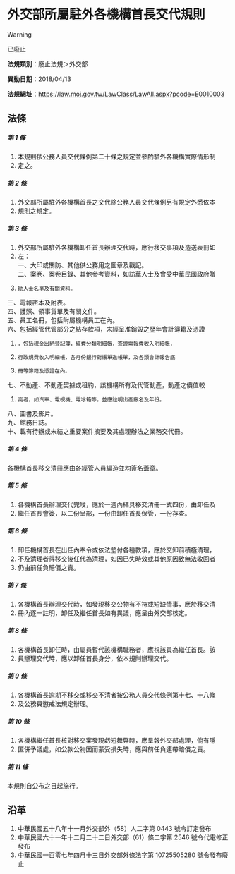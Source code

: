 # 外交部所屬駐外各機構首長交代規則


> [!WARNING]
> 已廢止


**法規類別**：廢止法規＞外交部

**異動日期**：2018/04/13  

**法規網址**：https://law.moj.gov.tw/LawClass/LawAll.aspx?pcode=E0010003



## 法條
##### 第 1 條
1. 本規則依公務人員交代條例第二十條之規定並參酌駐外各機構實際情形制
1. 定之。

##### 第 2 條
1. 外交部所屬駐外各機構首長之交代除公務人員交代條例另有規定外悉依本
1. 規則之規定。

##### 第 3 條
1. 外交部所屬駐外各機構卸任首長辦理交代時，應行移交事項及造送表冊如
1. 左：  
一、大印或關防、其他供公務用之圖章及戳記。  
二、案卷、案卷目錄、其他參考資料，如訪華人士及曾受中華民國政府贈
1.     勛人士名單及有關資料。  
三、電報密本及附表。  
四、護照、領事貨單及有關文件。  
五、員工名冊，包括附屬機構員工在內。  
六、包括經管代管部分之結存款項，未經呈准銷毀之歷年會計簿籍及憑證
1.     ，包括現金出納登記簿，經費分類明細帳，簽證電報費收入明細帳，
1.     行政規費收入明細帳，各月份銀行對帳單進帳單，及各類會計報告底
1.     冊等簿籍及憑證在內。  
七、不動產、不動產契據或租約，該機構所有及代管動產，動產之價值較
1.     高者，如汽車、電視機、電冰箱等，並應註明出產廠名及年份。  
八、圖書及影片。  
九、館務日誌。  
十、載有待辦或未結之重要案件摘要及其處理辦法之業務交代冊。

##### 第 4 條
各機構首長移交清冊應由各經管人員編造並均簽名蓋章。

##### 第 5 條
1. 各機構首長辦理交代完竣，應於一週內繕具移交清冊一式四份，由卸任及
1. 繼任首長會簽，以二份呈部，一份由卸任首長保管，一份存查。

##### 第 6 條
1. 卸任機構首長在出任內奉令或依法墊付各種款項，應於交卸前積極清理，
1. 不及清理者得移交後任代為清理，如因已失時效或其他原因致無法收回者
1. 仍由前任負賠償之責。

##### 第 7 條
1. 各機構首長辦理交代時，如發現移交公物有不符或短缺情事，應於移交清
1. 冊內逐一註明，卸任及繼任首長如有異議，應呈由外交部核定。

##### 第 8 條
1. 各機構首長卸任時，由屬員暫代該機構職務者，應視該員為繼任首長。該
1. 員辦理交代時，應以卸任首長身分，依本規則辦理交代。

##### 第 9 條
1. 各機構首長逾期不移交或移交不清者按公務人員交代條例第十七、十八條
1. 及公務員懲戒法規定辦理。

##### 第 10 條
1. 各機構繼任首長核對移交案發現虧短舞弊時，應呈報外交部處理，倘有隱
1. 匿併予議處，如公款公物因而蒙受損失時，應與前任負連帶賠償之責。

##### 第 11 條
本規則自公布之日起施行。

## 沿革
1. 中華民國五十八年十一月外交部外（58）人二字第 0443 號令訂定發布
1. 中華民國六十一年十二月二十二日外交部（61）條二字第 2546 號令代電修正發布
1. 中華民國一百零七年四月十三日外交部外條法字第 10725505280  號令發布廢止
